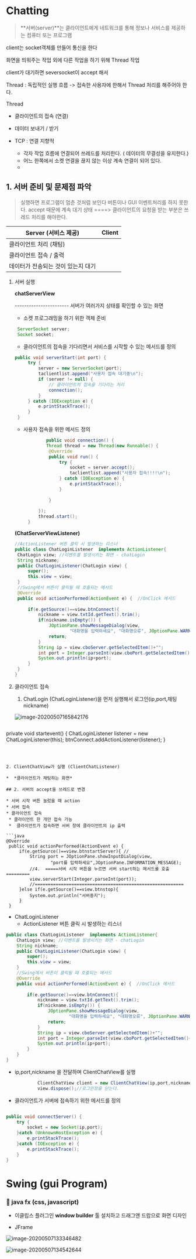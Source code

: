 # Chatting

>  **서버(server)**는 클라이언트에게 네트워크를 통해 정보나 서비스를 제공하는 컴퓨터 또는 프로그램

client는 socket객체를 만들어 통신을 한다

화면을 띄워주는 작업 외에 다른 작업을 하기 위해 Thread 작업



client가 대기하면 seversocket이 accept 해서 

Thread : 독립적인 실행 흐름 -> 접속한 사용자에 한해서 Thread 처리를 해주어야 한다.

Thread 

* 클라이언트의 접속 (연결)
* 데이터 보내기 / 받기



* TCP : 연결 지향적
  * 각자 작업 흐름에 연결되어 쓰레드를 처리한다. ( 데이터의 무결성을 유지한다.)
  * 어느 한쪽에서 소켓 연결을 끊지 않는 이상 계속 연결이 되어 있다.
  * 

## 1. 서버 준비 및 문제점 파악

> 실행하면 프로그램이 멈춘 것처럼 보인다
> 버튼이나 GUI 이벤트처리를 하지 못한다. 
> accept 때문에 계속 대기 상태
> ====> 클라이언트의 요청을 받는 부분은 쓰레드 처리를 해야한다.



| Server (서비스 제공)               | Client |
| ---------------------------------- | ------ |
| 클라이언트 처리 (채팅)             |        |
| 클라이언트 접속 / 출력             |        |
| 데이터가 전송되는 것이 있는지 대기 |        |

1. 서버 실행

   **chatServerView** 

   ----------------------- 서버가 여러가지 상태를 확인할 수 있는 화면

   * 소켓 프로그래밍을 하기 위한 객체 준비

   ```JAVA
    ServerSocket server;
    Socket socket;
   ```

   * 클라이언트의 접속을 기다리면서 서비스를 시작할 수 있는 메서드를 정의

   ```JAVA
   public void serverStart(int port) {
   		try {
   			server = new ServerSocket(port);
   			taclientlist.append("사용자 접속 대기중\n");
   			if (server != null) {
   				// 클라이언트의 접속을 기다리는 처리
   				connection();
   			}
   		} catch (IOException e) {
   			e.printStackTrace();
   		}
   	}
   ```

   *  사용자 접속을 위한 메서드 정의

   ```JAVA
               public void connection() {  		
               Thread thread = new Thread(new Runnable() {
     			@Override
     			public void run() {
     				try {
     					socket = server.accept();
     					taclientlist.append("사용자 접속!!!!\n");
     				} catch (IOException e) {
     					e.printStackTrace();
     				}
     	
     			}
     	
     		});
     		thread.start();
     	}
   ```

   **(ChatServerViewListener)**

   ```JAVA
   //ActionListener 버튼 클릭 시 발생하는 리스너
   public class ChatLoginListener  implements ActionListener{
   	ChatLogin view; //이벤트를 발생시키는 화면 - chatLogin
   	String nickname;
   	public ChatLoginListener(ChatLogin view) {
   		super();
   		this.view = view;
   	}
   	//Swing에서 버튼이 클릭될 때 호출되는 메서드 
   	@Override
   	public void actionPerformed(ActionEvent e) {  //OnClick 메서드
   		
   		if(e.getSource()==view.btnConnect){
   			nickname = view.txtId.getText().trim();
   			if(nickname.isEmpty()) {
   				JOptionPane.showMessageDialog(view,
   						"대화명을 입력하세요", "대화명오류", JOptionPane.WARNING_MESSAGE);
   				return;
   			}
   			String ip = view.cboServer.getSelectedItem()+"";
   			int port = Integer.parseInt(view.cboPort.getSelectedItem()+"");
   			System.out.println(ip+port);
   		}
   	}
   }
   ```

   

   

2. 클라이언트 접속

   1. ChatLogin (ChatLoginListener)을 먼저 실행해서 로그인(ip,port,채팅 nickname)

   ![image-20200507165842176](images/image-20200507165842176.png)

   ```java
private void startevent() {
   		ChatLoginListener listener = new ChatLoginListener(this);
   		btnConnect.addActionListener(listener);
   	}
   ```
   
   
   
   2. ClientChatView가 실행 (ClientChatListener)
   
   *  *클라이언트가 채팅하는 화면*

## 2. 서버의 accept을 쓰레드로 변경

* 서버 시작 버튼 눌렀을 때 action
* 서버 접속
  * 클라이언트 접속
    * 클라이언트 한 개만 접속 가능
    *  클라이언트가 접속하면 서버 창에 클라이언트의 ip 출력

```java
@Override
	public void actionPerformed(ActionEvent e) {
		if(e.getSource()==view.btnstartServer){ //
			String port = JOptionPane.showInputDialog(view, 
					"port를 입력하세요",JOptionPane.INFORMATION_MESSAGE);
			//4.  =====서버 시작 버튼을 누르면 서버 start하는 메서드를 호출=========
			view.serverStart(Integer.parseInt(port));
			//=========================================================
		}else if(e.getSource()==view.btnstop){
			System.out.println("서버중지");
		}
	}
```

* ChatLoginListener
  * ActionListener 버튼 클릭 시 발생하는 리스너

```java
public class ChatLoginListener  implements ActionListener{
	ChatLogin view; //이벤트를 발생시키는 화면 - chatLogin
	String nickname;
	public ChatLoginListener(ChatLogin view) {
		super();
		this.view = view;
	}
    //Swing에서 버튼이 클릭될 때 호출되는 메서드 
	@Override
	public void actionPerformed(ActionEvent e) {  //OnClick 메서드
		
		if(e.getSource()==view.btnConnect){
			nickname = view.txtId.getText().trim();
			if(nickname.isEmpty()) {
				JOptionPane.showMessageDialog(view,
						"대화명을 입력하세요", "대화명오류", JOptionPane.WARNING_MESSAGE);
				return;
			}
			String ip = view.cboServer.getSelectedItem()+"";
			int port = Integer.parseInt(view.cboPort.getSelectedItem()+"");
			System.out.println(ip+port);
		}
	}
}
```

* ip,port,nickname 을 전달하며 ClientChatView를 실행
```java
			ClientChatView client = new ClientChatView(ip,port,nickname);
			view.dispose();//로그인창을 닫는다.
```

* 클라이언트가 서버에 접속하기 위한 메서드를 정의

```java

public void connectServer() {
	try {
		socket = new Socket(ip,port);
	}catch (UnknownHostException e) {
		e.printStackTrace();
	}catch (IOException e) {
		e.printStackTrace();
	}	
}
```
# Swing (gui Program)

### :panda_face: java fx (css, javascript)

* 이클립스 플러그인 **window builder** 툴 설치하고 드래그앤 드랍으로 화면 디자인

* JFrame

![image-20200507133346482](images/image-20200507133346482.png)













![image-20200507134542644](images/image-20200507134542644.png)
